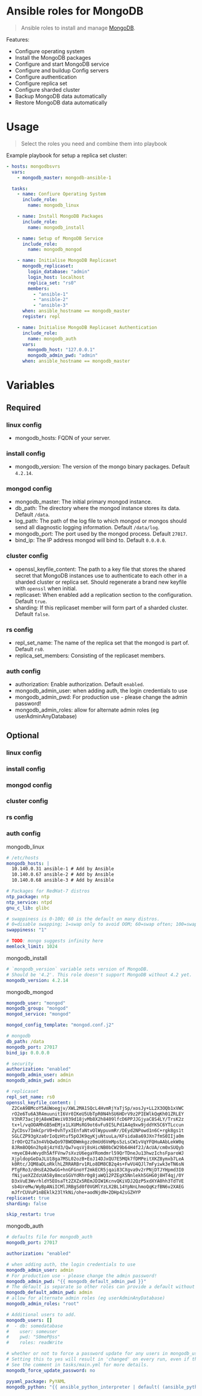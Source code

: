 # Ansible roles for MongoDB

> Ansible roles to install and manage [MongoDB](http://www.mongodb.org/).

Features:
- Configure operating system
- Install the MongoDB packages
- Configure and start MongoDB service
- Configure and buildup Config servers
- Configure authentication
- Configure replica set
- Configure sharded cluster
- Backup MongoDB data automatically
- Restore MongoDB data automatically

# Usage
> Select the roles you need and combine them into playbook

Example playbook for setup a replica set cluster:
```yaml
- hosts: mongodbsvrs
  vars:
    - mongodb_master: mongodb-ansible-1

  tasks:
    - name: Confiure Operating System
      include_role:
        name: mongodb_linux

    - name: Install MongoDB Packages
      include_role:
        name: mongodb_install

    - name: Setup of MongoDB Service
      include_role:
        name: mongodb_mongod

    - name: Initialise MongoDB Replicaset
      mongodb_replicaset:
        login_database: "admin"
        login_host: localhost
        replica_set: "rs0"
        members:
          - "ansible-1"
          - "ansible-2"
          - "ansible-3"
      when: ansible_hostname == mongodb_master
      register: repl

    - name: Initialise MongoDB Replicaset Authentication
      include_role:
        name: mongodb_auth
      vars:
        mongodb_host: "127.0.0.1"
        mongodb_admin_pwd: "admin"
      when: ansible_hostname == mongodb_master
```

# Variables
## Required
### linux config
- mongodb_hosts: FQDN of your server.

### install config
- mongodb_version: The version of the mongo binary packages. Default `4.2.14`.

### mongod config
- mongodb_master: The initial primary mongod instance.
- db_path: The directory where the mongod instance stores its data. Default `/data`.
- log_path: The path of the log file to which mongod or mongos should send all diagnostic logging information. Default `/data/log`.
- mongodb_port: The port used by the mongod process. Default `27017`.
- bind_ip: The IP address mongod will bind to. Default `0.0.0.0`.

### cluster config
- openssl_keyfile_content: The path to a key file that stores the shared secret that MongoDB instances use to authenticate to each other in a sharded cluster or replica set. Should regenerate a brand new keyfile with `openssl` when initial.
- replicaset: When enabled add a replication section to the configuration. Default `true`.
- sharding: If this replicaset member will form part of a sharded cluster. Default `false`.

### rs config
- repl_set_name: The name of the replica set that the mongod is part of. Default `rs0`.
- replica_set_members: Consisting of the replicaset members.

### auth config
- authorization: Enable authorization. Default `enabled`.
- mongodb_admin_user: when adding auth, the login credentials to use
- mongodb_admin_pwd: For production use - please change the admin password!
- mongodb_admin_roles: allow for alternate admin roles (eg userAdminAnyDatabase)

## Optional
### linux config
### install config
### mongod config
### cluster config
### rs config
### auth config

mongodb_linux
```yaml
# /etc/hosts
mongodb_hosts: |
  10.140.0.31 ansible-1 # Add by Ansible
  10.140.0.67 ansible-2 # Add by Ansible
  10.140.0.68 ansible-3 # Add by Ansible

# Packages for RedHat-7 distros
ntp_package: ntp
ntp_service: ntpd
gnu_c_lib: glibc

# swappiness is 0-100; 60 is the default on many distros.
# 0=disable swapping; 1=swap only to avoid OOM; 60=swap often; 100=swap aggressively
swappiness: "1"

# TODO: mongo suggests infinity here
memlock_limit: 1024
```

mongodb_install
```yaml
# `mongodb_version` variable sets version of MongoDB.
# Should be '4.2'. This role doesn't support MongoDB without 4.2 yet.
mongodb_version: 4.2.14
```

mongodb_mongod
```yaml
mongodb_user: "mongod"
mongodb_group: "mongod"
mongod_service: "mongod"

mongod_config_template: "mongod.conf.j2"

# mongodb
db_path: /data
mongodb_port: 27017
bind_ip: 0.0.0.0

# security
authorization: "enabled"
mongodb_admin_user: admin
mongodb_admin_pwd: admin

# replicaset
repl_set_name: rs0
openssl_keyfile_content: |
  Z2CeA9BMcoY5AUWoegjv/XWL2MA1SQcL4HvmRjYaTjSp/xosJy+LL2X3OQb1xVWC
  rO2e6Tu6A3R4muunitI6Vr0IKeU5UbTpR0N4hSU6HDrV9z2PIEWlkQqKh01ZRLEY
  V3hR73acj0jA8eWIWeiV039d18jvMb8X2h8409lfcD6PPJJGjyaC8S4LY/TrsK2z
  tx+l/vqOOAMhGB5mEMjx1LXUMsRG9ot6vFu9I5LPd1A4q9xw9jddYK5C6YTLccun
  ZyCDsv7ImkCprV0+0vhTyxIEnfaNtvOlWypuvmRr/DEyd2NPowd1n6C+rgk8gs1t
  SGLCZP93gXza0rIoQzHtuf5pOJK9qyKjuNtuuLa/KFsida8a69JXn7fmS0IIja0m
  Ir0OrQ2Ta3n4VbQwQo97BWODWmkgzz0mUd6VmMps5zLsCW1vVqYFQHuAAbLekW0q
  8JRm8OQ6n2hp8j4zYd3/Qw7vqsVj8sHicNB0bCW29b64H4f2J/AcUA/cm0xSUQyb
  +myeCB4vWvydh5AfFVnw7sXvzU6egaYRomdmrl59QrTDneJu13hwzIchsFparoWJ
  XjpldopGeDaJLU18ga7MSL02ozB+EoJ14DJxQU7E5MQk7fDMPeitXKZ8ymxb7LeA
  k0Rtc/JQM8aDLoRklhLZRRARBrv1RLo8DM8CB2q4s+FwVU4QJl7mFyiwk3eTN6sN
  PTgFRo3/dHsEA2OwGG+hnGFGnoYf2mkECR5jqai83CXgva9v2rPNjDTJYHpmd3I0
  fNijueXZZdzUA58y8mcoSGVYdRhr0g8jaWQ12PZEgX5Nnlekh5GHG0j8HT4qj/0Y
  D3xVuE3WvrhldY5EOsaTt2ZXZx5REmJDIW1KcnvQKiVDJ2QzP5xdXYA0hh3TdTVE
  sb4UreMw/WyBpANiICMlJRBgSd0f0VGMlYzLX2BL14YpNnLhmoQqKzfBN6v2XAEG
  mJfrCUVuP1nBEklk23lYkNi/ohe+aodNjdN+2DHp42sGZHYP
replicaset: true
sharding: false

skip_restart: true
```

mongodb_auth
```yaml
# defaults file for mongodb_auth
mongodb_port: 27017

authorization: "enabled"

# when adding auth, the login credentials to use
mongodb_admin_user: admin
# For production use - please change the admin password!
mongodb_admin_pwd: "{{ mongodb_default_admin_pwd }}"
# The default is separate so other roles can provide a default without overriding a user provided password.
mongodb_default_admin_pwd: admin
# allow for alternate admin roles (eg userAdminAnyDatabase)
mongodb_admin_roles: "root"

# Additional users to add.
mongodb_users: []
#  - db: somedatabase
#    user: someuser
#    pwd: "S0meP@ss"
#    roles: readWrite

# whether or not to force a password update for any users in mongodb_users
# Setting this to yes will result in 'changed' on every run, even if the password is the same.
# See the comment in tasks/main.yml for more details.
mongodb_force_update_password: no

pyyaml_package: PyYAML
mongodb_python: "{{ ansible_python_interpreter | default( (ansible_python|default({})).get('executable', 'python') ) }}"
```